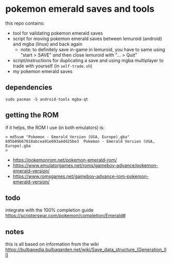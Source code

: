 # pokemon emerald saves and tools

this repo contains:
- tool for validating pokemon emerald saves
- script for moving pokemon emerald saves between lemuroid (android) and mgba (linux) and back again
  - note: to definitely save in-game in lemuroid, you have to same using "start > SAVE" *and* then close lemuroid with "... > Quit"
- script/instructions for duplicating a save and using mgba multiplayer to trade with yourself (in `self-trade.sh`)
- my pokemon emerald saves

## dependencies

```
sudo pacman -S android-tools mgba-qt
```

## getting the ROM
if it helps, the ROM I use (in both emulators) is:
```
> md5sum "Pokemon - Emerald Version (USA, Europe).gba"
605b89b67018abcea91e693a4dd25be3  Pokemon - Emerald Version (USA, Europe).gba
>
```

- https://pokemonrom.net/pokemon-emerald-rom/
- https://www.emulatorgames.net/roms/gameboy-advance/pokemon-emerald-version/
- https://www.romsgames.net/gameboy-advance-rom-pokemon-emerald-version/

## todo

integrate with the 100% completion guide https://scripterswar.com/pokemon/completion/Emerald#

## notes

this is all based on information from the wiki https://bulbapedia.bulbagarden.net/wiki/Save_data_structure_(Generation_III)
